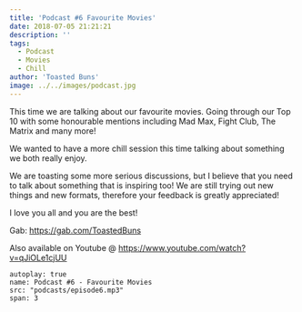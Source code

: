 ```yaml
---
title: 'Podcast #6 Favourite Movies'
date: 2018-07-05 21:21:21
description: ''
tags:
  - Podcast
  - Movies
  - Chill
author: 'Toasted Buns'
image: ../../images/podcast.jpg
---
```


This time we are talking about our favourite movies. Going through our
Top 10 with some honourable mentions including Mad Max, Fight Club, The
Matrix and many more!

We wanted to have a more chill session this time talking about something
we both really enjoy.

We are toasting some more serious discussions, but
I believe that you need to talk about something that is inspiring too!
We are still trying out new things and new formats, therefore your
feedback is greatly appreciated!

I love you all and you are the best!

Gab: https://gab.com/ToastedBuns
 

<script async src="//pagead2.googlesyndication.com/pagead/js/adsbygoogle.js"></script><ins class="adsbygoogle" style="display:block; text-align:center;"  data-ad-layout="in-article"  data-ad-format="fluid"  data-ad-client="ca-pub-2164900147810573"  data-ad-slot="8817307412"></ins><script>(adsbygoogle = window.adsbygoogle || []).push({});</script>

 

Also available on Youtube @ https://www.youtube.com/watch?v=qJiOLe1cjUU

```audio
autoplay: true
name: Podcast #6 - Favourite Movies
src: "podcasts/episode6.mp3"
span: 3
```
